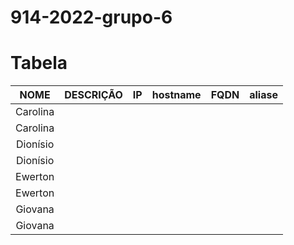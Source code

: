 # 914-2022-grupo-6

# Tabela

NOME            |  DESCRIÇÃO  |  IP  |  hostname  |  FQDN  |  aliase
:-------------------------:|:-------------------------:|:-------------------------:|:-------------------------:|:-------------------------:|:-------------------------:
Carolina  |   
Carolina  |  
Dionísio |   
Dionísio   |  
Ewerton   |  
Ewerton   |  
Giovana   |  
Giovana   |  
